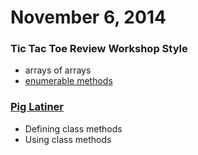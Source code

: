 # November 6, 2014

### Tic Tac Toe Review Workshop Style

* arrays of arrays
* [enumerable methods](http://www.sitepoint.com/guide-ruby-collections-iii-enumerable-enumerator/)

### [Pig Latiner](https://github.com/gschool-g5/pig-latiner)

* Defining class methods
* Using class methods
